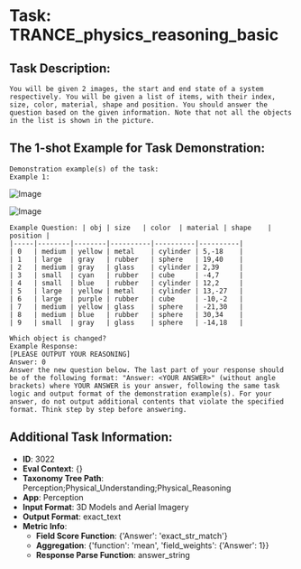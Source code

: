 # Task: TRANCE_physics_reasoning_basic

## Task Description:

```
You will be given 2 images, the start and end state of a system respectively. You will be given a list of items, with their index, size, color, material, shape and position. You should answer the question based on the given information. Note that not all the objects in the list is shown in the picture.
```

## The 1-shot Example for Task Demonstration:

```
Demonstration example(s) of the task:
Example 1:
```

![Image](10.png)

![Image](11.png)

```
Example Question: | obj | size   | color  | material | shape    | position |
|-----|--------|--------|----------|----------|----------|
| 0   | medium | yellow | metal    | cylinder | 5,-18    |
| 1   | large  | gray   | rubber   | sphere   | 19,40    |
| 2   | medium | gray   | glass    | cylinder | 2,39     |
| 3   | small  | cyan   | rubber   | cube     | -4,7     |
| 4   | small  | blue   | rubber   | cylinder | 12,2     |
| 5   | large  | yellow | metal    | cylinder | 13,-27   |
| 6   | large  | purple | rubber   | cube     | -10,-2   |
| 7   | medium | yellow | glass    | sphere   | -21,30   |
| 8   | medium | blue   | rubber   | sphere   | 30,34    |
| 9   | small  | gray   | glass    | sphere   | -14,18   |

Which object is changed?
Example Response:
[PLEASE OUTPUT YOUR REASONING]
Answer: 0
Answer the new question below. The last part of your response should be of the following format: "Answer: <YOUR ANSWER>" (without angle brackets) where YOUR ANSWER is your answer, following the same task logic and output format of the demonstration example(s). For your answer, do not output additional contents that violate the specified format. Think step by step before answering.
```

## Additional Task Information:

- **ID**: 3022
- **Eval Context**: {}
- **Taxonomy Tree Path**: Perception;Physical_Understanding;Physical_Reasoning
- **App**: Perception
- **Input Format**: 3D Models and Aerial Imagery
- **Output Format**: exact_text
- **Metric Info**:
  - **Field Score Function**: {'Answer': 'exact_str_match'}
  - **Aggregation**: {'function': 'mean', 'field_weights': {'Answer': 1}}
  - **Response Parse Function**: answer_string
